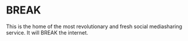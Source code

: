 # BREAK
This is the home of the most revolutionary and fresh social mediasharing service. It will BREAK the internet.

